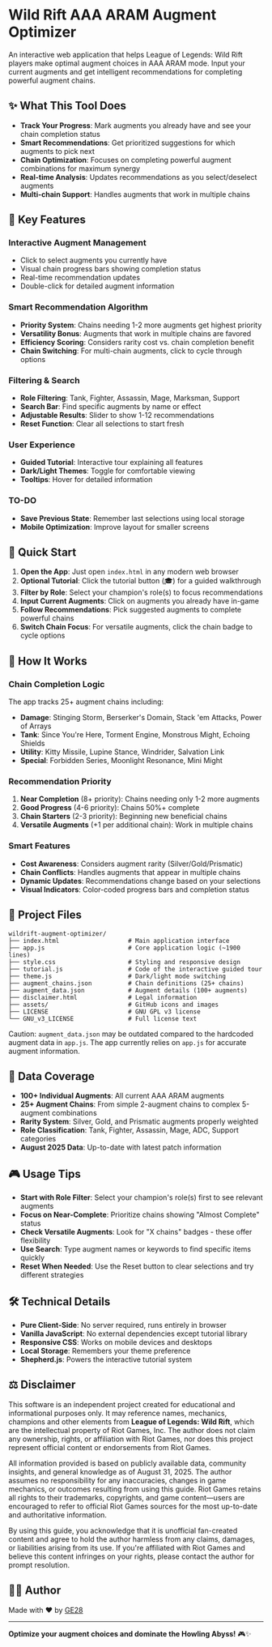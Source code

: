 # Wild Rift AAA ARAM Augment Optimizer

An interactive web application that helps League of Legends: Wild Rift players make optimal augment choices in AAA ARAM mode. Input your current augments and get intelligent recommendations for completing powerful augment chains.

## ✨ What This Tool Does

- **Track Your Progress**: Mark augments you already have and see your chain completion status
- **Smart Recommendations**: Get prioritized suggestions for which augments to pick next  
- **Chain Optimization**: Focuses on completing powerful augment combinations for maximum synergy
- **Real-time Analysis**: Updates recommendations as you select/deselect augments
- **Multi-chain Support**: Handles augments that work in multiple chains

## 🎯 Key Features

### Interactive Augment Management
- Click to select augments you currently have
- Visual chain progress bars showing completion status
- Real-time recommendation updates
- Double-click for detailed augment information

### Smart Recommendation Algorithm
- **Priority System**: Chains needing 1-2 more augments get highest priority
- **Versatility Bonus**: Augments that work in multiple chains are favored
- **Efficiency Scoring**: Considers rarity cost vs. chain completion benefit
- **Chain Switching**: For multi-chain augments, click to cycle through options

### Filtering & Search
- **Role Filtering**: Tank, Fighter, Assassin, Mage, Marksman, Support
- **Search Bar**: Find specific augments by name or effect
- **Adjustable Results**: Slider to show 1-12 recommendations
- **Reset Function**: Clear all selections to start fresh

### User Experience
- **Guided Tutorial**: Interactive tour explaining all features
- **Dark/Light Themes**: Toggle for comfortable viewing
- **Tooltips**: Hover for detailed information

### TO-DO
- **Save Previous State**: Remember last selections using local storage
- **Mobile Optimization**: Improve layout for smaller screens

## 🚀 Quick Start

1. **Open the App**: Just open `index.html` in any modern web browser
2. **Optional Tutorial**: Click the tutorial button (🎓) for a guided walkthrough  
3. **Filter by Role**: Select your champion's role(s) to focus recommendations
4. **Input Current Augments**: Click on augments you already have in-game
5. **Follow Recommendations**: Pick suggested augments to complete powerful chains
6. **Switch Chain Focus**: For versatile augments, click the chain badge to cycle options

## 🔧 How It Works

### Chain Completion Logic
The app tracks 25+ augment chains including:
- **Damage**: Stinging Storm, Berserker's Domain, Stack 'em Attacks, Power of Arrays
- **Tank**: Since You're Here, Torment Engine, Monstrous Might, Echoing Shields  
- **Utility**: Kitty Missile, Lupine Stance, Windrider, Salvation Link
- **Special**: Forbidden Series, Moonlight Resonance, Mini Might

### Recommendation Priority
1. **Near Completion** (8+ priority): Chains needing only 1-2 more augments
2. **Good Progress** (4-6 priority): Chains 50%+ complete
3. **Chain Starters** (2-3 priority): Beginning new beneficial chains
4. **Versatile Augments** (+1 per additional chain): Work in multiple chains

### Smart Features
- **Cost Awareness**: Considers augment rarity (Silver/Gold/Prismatic) 
- **Chain Conflicts**: Handles augments that appear in multiple chains
- **Dynamic Updates**: Recommendations change based on your selections
- **Visual Indicators**: Color-coded progress bars and completion status

## 📁 Project Files

```
wildrift-augment-optimizer/
├── index.html                   # Main application interface
├── app.js                       # Core application logic (~1900 lines)
├── style.css                    # Styling and responsive design  
├── tutorial.js                  # Code of the interactive guided tour 
├── theme.js                     # Dark/light mode switching
├── augment_chains.json          # Chain definitions (25+ chains)
├── augment_data.json            # Augment details (100+ augments)
├── disclaimer.html              # Legal information
├── assets/                      # GitHub icons and images
├── LICENSE                      # GNU GPL v3 license
└── GNU_v3_LICENSE               # Full license text
```

Caution: `augment_data.json` may be outdated compared to the hardcoded augment data in `app.js`. The app currently relies on `app.js` for accurate augment information.

## 💾 Data Coverage

- **100+ Individual Augments**: All current AAA ARAM augments
- **25+ Augment Chains**: From simple 2-augment chains to complex 5-augment combinations
- **Rarity System**: Silver, Gold, and Prismatic augments properly weighted
- **Role Classification**: Tank, Fighter, Assassin, Mage, ADC, Support categories
- **August 2025 Data**: Up-to-date with latest patch information

## 🎮 Usage Tips

- **Start with Role Filter**: Select your champion's role(s) first to see relevant augments
- **Focus on Near-Complete**: Prioritize chains showing "Almost Complete" status
- **Check Versatile Augments**: Look for "X chains" badges - these offer flexibility
- **Use Search**: Type augment names or keywords to find specific items quickly
- **Reset When Needed**: Use the Reset button to clear selections and try different strategies

## 🛠️ Technical Details

- **Pure Client-Side**: No server required, runs entirely in browser
- **Vanilla JavaScript**: No external dependencies except tutorial library
- **Responsive CSS**: Works on mobile devices and desktops
- **Local Storage**: Remembers your theme preference
- **Shepherd.js**: Powers the interactive tutorial system

## ⚖️ Disclaimer

This software is an independent project created for educational and informational purposes only. It may reference names, mechanics, champions and other elements from **League of Legends: Wild Rift**, which are the intellectual property of Riot Games, Inc. The author does not claim any ownership, rights, or affiliation with Riot Games, nor does this project represent official content or endorsements from Riot Games.

All information provided is based on publicly available data, community insights, and general knowledge as of August 31, 2025. The author assumes no responsibility for any inaccuracies, changes in game mechanics, or outcomes resulting from using this guide. Riot Games retains all rights to their trademarks, copyrights, and game content—users are encouraged to refer to official Riot Games sources for the most up-to-date and authoritative information.

By using this guide, you acknowledge that it is unofficial fan-created content and agree to hold the author harmless from any claims, damages, or liabilities arising from its use. If you're affiliated with Riot Games and believe this content infringes on your rights, please contact the author for prompt resolution.

## 👨‍💻 Author

Made with ❤️ by [GE28](https://github.com/GE28)

---

**Optimize your augment choices and dominate the Howling Abyss!** 🎮✨
